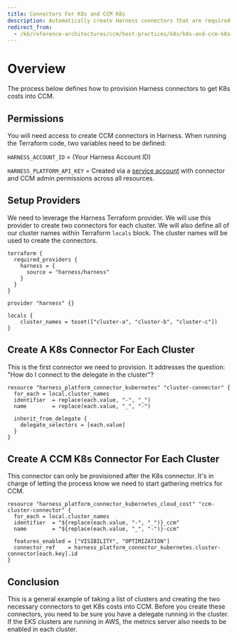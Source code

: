 ```yaml
---
title: Connectors For K8s and CCM K8s
description: Automatically create Harness connectors that are required to get K8s costs into CCM
redirect_from:
  - /kb/reference-architectures/ccm/best-practices/k8s/k8s-and-ccm-k8s-connectors
---
```


# Overview

The process below defines how to provision Harness connectors to get K8s costs into CCM.

## Permissions

You will need access to create CCM connectors in Harness. When running the Terraform code, two variables need to be defined:

`HARNESS_ACCOUNT_ID` = (Your Harness Account ID)

`HARNESS_PLATFORM_API_KEY` = Created via a [service account](/docs/platform/role-based-access-control/add-and-manage-service-account/) with connector and CCM admin permissions across all resources.

## Setup Providers

We need to leverage the Harness Terraform provider. We will use this provider to create two connectors for each cluster.  We will also define all of our cluster names within Terraform `locals` block.  The cluster names will be used to create the connectors.

```
terraform {
  required_providers {
    harness = {
      source = "harness/harness"
    }
  }
}

provider "harness" {}

locals {
    cluster_names = toset(["cluster-a", "cluster-b", "cluster-c"])
}
```

## Create A K8s Connector For Each Cluster

This is the first connector we need to provision.  It addresses the question: "How do I connect to the delegate in the cluster"?

```
resource "harness_platform_connector_kubernetes" "cluster-connector" {
  for_each = local.cluster_names
  identifier  = replace(each.value, "-", "_")
  name        = replace(each.value, "_", "-")

  inherit_from_delegate {
    delegate_selectors = [each.value]
  }
}
```

## Create A CCM K8s Connector For Each Cluster

This connector can only be provisioned after the K8s connector.  It's in charge of letting the process know we need to start gathering metrics for CCM.

```
resource "harness_platform_connector_kubernetes_cloud_cost" "ccm-cluster-connector" {
  for_each = local.cluster_names
  identifier  = "${replace(each.value, "-", "_")}_ccm"
  name        = "${replace(each.value, "_", "-")}-ccm"

  features_enabled = ["VISIBILITY", "OPTIMIZATION"]
  connector_ref    = harness_platform_connector_kubernetes.cluster-connector[each.key].id
}
```

## Conclusion

This is a general example of taking a list of clusters and creating the two necessary connectors to get K8s costs into CCM.  Before you create these connectors, you need to be sure you have a delegate running in the cluster.  If the EKS clusters are running in AWS, the metrics server also needs to be enabled in each cluster.